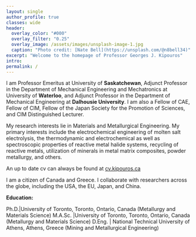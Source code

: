 ```yaml
---
layout: single
author_profile: true
classes: wide
header:
  overlay_color: "#000"
  overlay_filter: "0.25"
  overlay_image: /assets/images/unsplash-image-1.jpg
  caption: "Photo credit: [Nate Bell](https://unsplash.com/@n8bell34)"
excerpt: "Welcome to the homepage of Professor Georges J. Kipouros"
intro: 
permalink: /
---
```


I am Professor Emeritus at University of **Saskatchewan**, Adjunct Professor in the Department of Mechanical Engineering and Mechatronics at University of **Waterloo**, and Adjunct Professor in the Department of Mechanical Engineering at **Dalhousie University**. I am also a Fellow of CAE, Fellow of CIM, Fellow of the Japan Society for the Promotion of Sciences, and CIM Distinguished Lecturer.


My research interests lie in Materials and Metallurgical Engineering. My primary interests include the electrochemical engineering of molten salt electrolysis, the thermodynamic and electrochemical as well as spectroscopic properties of reactive metal halide systems, recycling of reactive metals, utilization of minerals in metal matrix composites, powder metallurgy, and others.


An up to date cv can always be found at [cv.kipouros.ca](http://cv.kipouros.ca/)


I am a citizen of Canada and Greece. I collaborate with researchers across the globe, including the USA, the EU, Japan, and China. 

**Education:**

Ph.D.|University of Toronto, Toronto, Ontario, Canada (Metallurgy and Materials Science)
M.A.Sc. |University of Toronto, Toronto, Ontario, Canada (Metallurgy and Materials Science)
D.Eng. | National Technical University of Athens, Athens, Greece (Mining and Metallurgical Engineering)
